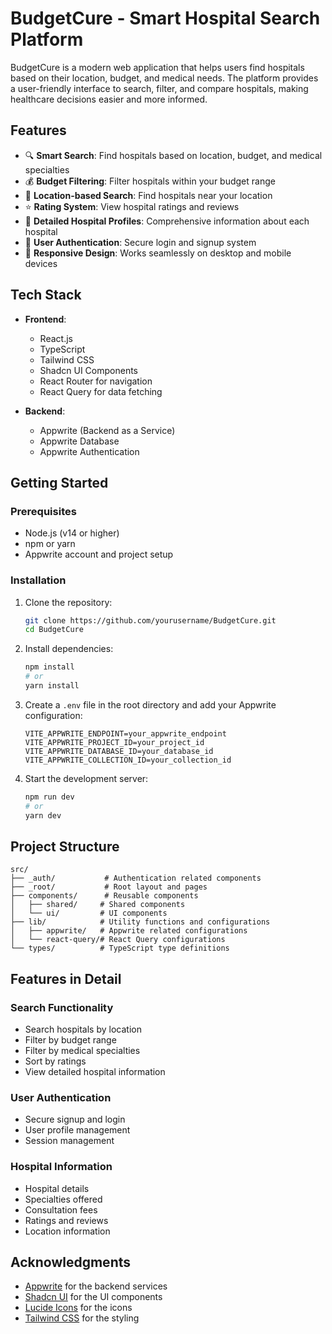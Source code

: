 # BudgetCure - Smart Hospital Search Platform

BudgetCure is a modern web application that helps users find hospitals based on their location, budget, and medical needs. The platform provides a user-friendly interface to search, filter, and compare hospitals, making healthcare decisions easier and more informed.

## Features

- 🔍 **Smart Search**: Find hospitals based on location, budget, and medical specialties
- 💰 **Budget Filtering**: Filter hospitals within your budget range
- 📍 **Location-based Search**: Find hospitals near your location
- ⭐ **Rating System**: View hospital ratings and reviews
- 🏥 **Detailed Hospital Profiles**: Comprehensive information about each hospital
- 🔐 **User Authentication**: Secure login and signup system
- 📱 **Responsive Design**: Works seamlessly on desktop and mobile devices

## Tech Stack

- **Frontend**:
  - React.js
  - TypeScript
  - Tailwind CSS
  - Shadcn UI Components
  - React Router for navigation
  - React Query for data fetching

- **Backend**:
  - Appwrite (Backend as a Service)
  - Appwrite Database
  - Appwrite Authentication

## Getting Started

### Prerequisites

- Node.js (v14 or higher)
- npm or yarn
- Appwrite account and project setup

### Installation

1. Clone the repository:
   ```bash
   git clone https://github.com/yourusername/BudgetCure.git
   cd BudgetCure
   ```

2. Install dependencies:
   ```bash
   npm install
   # or
   yarn install
   ```

3. Create a `.env` file in the root directory and add your Appwrite configuration:
   ```
   VITE_APPWRITE_ENDPOINT=your_appwrite_endpoint
   VITE_APPWRITE_PROJECT_ID=your_project_id
   VITE_APPWRITE_DATABASE_ID=your_database_id
   VITE_APPWRITE_COLLECTION_ID=your_collection_id
   ```

4. Start the development server:
   ```bash
   npm run dev
   # or
   yarn dev
   ```

## Project Structure

```
src/
├── _auth/           # Authentication related components
├── _root/           # Root layout and pages
├── components/      # Reusable components
│   ├── shared/     # Shared components
│   └── ui/         # UI components
├── lib/            # Utility functions and configurations
│   ├── appwrite/   # Appwrite related configurations
│   └── react-query/# React Query configurations
└── types/          # TypeScript type definitions
```

## Features in Detail

### Search Functionality
- Search hospitals by location
- Filter by budget range
- Filter by medical specialties
- Sort by ratings
- View detailed hospital information

### User Authentication
- Secure signup and login
- User profile management
- Session management

### Hospital Information
- Hospital details
- Specialties offered
- Consultation fees
- Ratings and reviews
- Location information

## Acknowledgments

- [Appwrite](https://appwrite.io/) for the backend services
- [Shadcn UI](https://ui.shadcn.com/) for the UI components
- [Lucide Icons](https://lucide.dev/) for the icons
- [Tailwind CSS](https://tailwindcss.com/) for the styling
